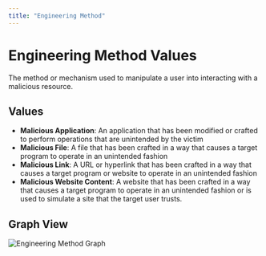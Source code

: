 ```yaml
---
title: "Engineering Method"
---
```

# Engineering Method Values

The method or mechanism used to manipulate a user into interacting with a malicious resource.

## Values

- **Malicious Application**:  An application that has been modified or crafted to perform operations that are unintended by the victim
- **Malicious File**:  A file that has been crafted in a way that causes a target program to operate in an unintended fashion
- **Malicious Link**:  A URL or hyperlink that has been crafted in a way that causes a target program or website to operate in an unintended fashion
- **Malicious Website Content**:  A website that has been crafted in a way that causes a target program to operate in an unintended fashion or is used to simulate a site that the target user trusts.

## Graph View

![Engineering Method Graph](/figures/graphsnippets/EngineeringMethodSnippet.png "Engineering Method Graph")
